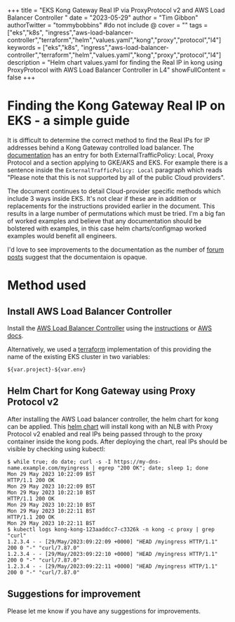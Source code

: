 +++
title = "EKS Kong Gateway Real IP via ProxyProtocol v2 and AWS Load Balancer Controller "
date = "2023-05-29"
author = "Tim Gibbon"
authorTwitter = "tommybobbins" #do not include @
cover = ""
tags = ["eks","k8s", "ingress","aws-load-balancer-controller","terraform","helm","values.yaml","kong","proxy","protocol","l4"]
keywords = ["eks","k8s", "ingress","aws-load-balancer-controller","terraform","helm","values.yaml","kong","proxy","protocol","l4"]
description = "Helm chart values.yaml for finding the Real IP in kong using ProxyProtocol with AWS Load Balancer Controller in L4"
showFullContent = false
+++

# Finding the Kong Gateway Real IP on EKS - a simple guide

It is difficult to determine the correct method to find the Real IPs for IP addresses behind a Kong Gateway controlled load balancer. The [documentation](https://docs.konghq.com/kubernetes-ingress-controller/latest/guides/preserve-client-ip/) has an entry for both ExternalTrafficPolicy: Local, Proxy Protocol and a section applying to GKE/AKS and EKS. For example there is a sentence inside the ```ExternalTrafficPolicy: Local``` paragraph which reads "Please note that this is not supported by all of the public Cloud providers".

The document continues to detail Cloud-provider specific methods which include 3 ways inside EKS. It's not clear if these are in addition or replacements for the instructions provided earlier in the document. This results in a  large number of permutations which must be tried. I'm a big fan of worked examples and believe that any documentation should be bolstered with examples, in this case helm charts/configmap worked examples would benefit all engineers.

I'd love to see improvements to the documentation as the number of [forum posts](https://discuss.konghq.com/search?q=real%20ip) suggest that the documentaion is opaque.

# Method used

## Install AWS Load Balancer Controller

Install the [AWS Load Balancer Controller](https://kubernetes-sigs.github.io/aws-load-balancer-controller/v2.5/) using the [instructions](https://kubernetes-sigs.github.io/aws-load-balancer-controller/v2.5/deploy/installation/) or [AWS docs](https://docs.aws.amazon.com/eks/latest/userguide/aws-load-balancer-controller.html).

Alternatively, we used a [terraform](https://gist.github.com/tommybobbins/d77aa9b5246775415a1d3c82b29bf91f#file-aws_load_balancer_controller-tf) implementation of this providing the name of the existing EKS cluster in two variables:

    ${var.project}-${var.env}


## Helm Chart for Kong Gateway using Proxy Protocol v2

After installing the AWS Load balancer controller, the helm chart for kong can be applied. This [helm chart](https://gist.github.com/tommybobbins/d77aa9b5246775415a1d3c82b29bf91f#file-kong-real-ip-values-yaml) will install kong with an NLB with Proxy Protocol v2 enabled and real IPs being passed through to the proxy container inside the kong pods.  After deploying the chart, real IPs should be visible by checking using kubectl:

    $ while true; do date; curl -s -I https://my-dns-name.example.com/myingress | egrep "200 OK"; date; sleep 1; done
    Mon 29 May 2023 10:22:09 BST
    HTTP/1.1 200 OK
    Mon 29 May 2023 10:22:09 BST
    Mon 29 May 2023 10:22:10 BST
    HTTP/1.1 200 OK
    Mon 29 May 2023 10:22:10 BST
    Mon 29 May 2023 10:22:11 BST
    HTTP/1.1 200 OK
    Mon 29 May 2023 10:22:11 BST
    $ kubectl logs kong-kong-123aaddcc7-c3326k -n kong -c proxy | grep "curl" 
    1.2.3.4 - - [29/May/2023:09:22:09 +0000] "HEAD /myingress HTTP/1.1" 200 0 "-" "curl/7.87.0"
    1.2.3.4 - - [29/May/2023:09:22:10 +0000] "HEAD /myingress HTTP/1.1" 200 0 "-" "curl/7.87.0"
    1.2.3.4 - - [29/May/2023:09:22:11 +0000] "HEAD /myingress HTTP/1.1" 200 0 "-" "curl/7.87.0"

## Suggestions for improvement

Please let me know if you have any suggestions for improvements.
